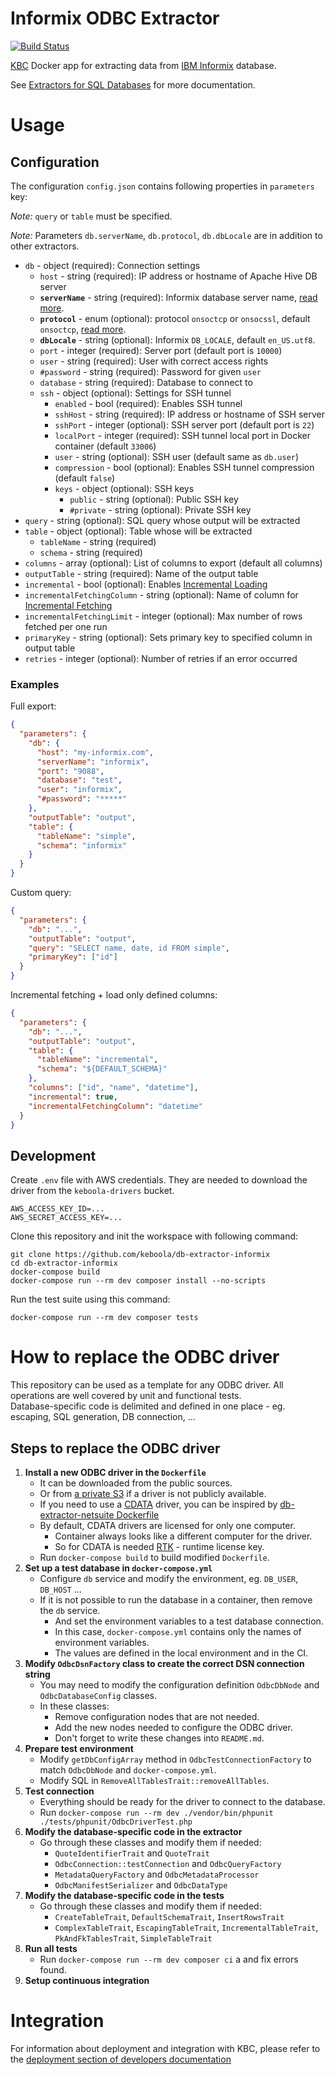 # Informix ODBC Extractor

[![Build Status](https://travis-ci.com/keboola/db-extractor-informix.svg?branch=master)](https://travis-ci.com/keboola/db-extractor-informix)

[KBC](https://www.keboola.com/product/) Docker app for extracting data from [IBM Informix](https://www.ibm.com/products/informix) database.

See [Extractors for SQL Databases](https://help.keboola.com/components/extractors/database/sqldb/) for more documentation.

# Usage

## Configuration

The configuration `config.json` contains following properties in `parameters` key: 

*Note:* `query` or `table` must be specified.

*Note:* Parameters `db.serverName`, `db.protocol`, `db.dbLocale` are in addition to other extractors.

- `db` - object (required): Connection settings
    - `host` - string (required): IP address or hostname of Apache Hive DB server
    - **`serverName`** - string (required): Informix database server name, [read more](https://www.querytool.com/help/981.htm).
    - **`protocol`** - enum (optional): protocol `onsoctcp` or `onsocssl`, default `onsoctcp`, [read more](https://www.ibm.com/support/knowledgecenter/en/SSGU8G_11.50.0/com.ibm.admin.doc/ids_admin_0161.htm).
    - **`dbLocale`** - string (optional): Informix `DB_LOCALE`, default `en_US.utf8`.
    - `port` - integer (required): Server port (default port is `10000`)
    - `user` - string (required): User with correct access rights
    - `#password` - string (required): Password for given `user`
    - `database` - string (required): Database to connect to
    - `ssh` - object (optional): Settings for SSH tunnel
        - `enabled` - bool (required):  Enables SSH tunnel
        - `sshHost` - string (required): IP address or hostname of SSH server
        - `sshPort` - integer (optional): SSH server port (default port is `22`)
        - `localPort` - integer (required): SSH tunnel local port in Docker container (default `33006`)
        - `user` - string (optional): SSH user (default same as `db.user`)
        - `compression`  - bool (optional): Enables SSH tunnel compression (default `false`)
        - `keys` - object (optional): SSH keys
            - `public` - string (optional): Public SSH key
            - `#private` - string (optional): Private SSH key
- `query` - string (optional): SQL query whose output will be extracted
- `table` - object (optional): Table whose will be extracted
    - `tableName` - string (required)
    - `schema` - string (required)
- `columns` - array (optional): List of columns to export (default all columns)
- `outputTable` - string (required): Name of the output table 
- `incremental` - bool (optional):  Enables [Incremental Loading](https://help.keboola.com/storage/tables/#incremental-loading)
- `incrementalFetchingColumn` - string (optional): Name of column for [Incremental Fetching](https://help.keboola.com/components/extractors/database/#incremental-fetching)
- `incrementalFetchingLimit` - integer (optional): Max number of rows fetched per one run
- `primaryKey` - string (optional): Sets primary key to specified column in output table
- `retries` - integer (optional): Number of retries if an error occurred

### Examples

Full export:
```json
{
  "parameters": {
    "db": {
      "host": "my-informix.com",
      "serverName": "informix",
      "port": "9088",
      "database": "test",
      "user": "informix",
      "#password": "*****"
    },
    "outputTable": "output",
    "table": {
      "tableName": "simple",
      "schema": "informix"
    }
  }
}
```

Custom query:
```json
{
  "parameters": {
    "db": "...",
    "outputTable": "output",
    "query": "SELECT name, date, id FROM simple",
    "primaryKey": ["id"]
  }
}
```

Incremental fetching + load only defined columns:
```json
{
  "parameters": {
    "db": "...",
    "outputTable": "output",
    "table": {
      "tableName": "incremental",
      "schema": "${DEFAULT_SCHEMA}"
    },
    "columns": ["id", "name", "datetime"],
    "incremental": true,
    "incrementalFetchingColumn": "datetime"
  }
}
```

## Development
 
Create `.env` file with AWS credentials. They are needed to download the driver from the `keboola-drivers` bucket.
```
AWS_ACCESS_KEY_ID=...
AWS_SECRET_ACCESS_KEY=...
```
 
Clone this repository and init the workspace with following command:

```
git clone https://github.com/keboola/db-extractor-informix
cd db-extractor-informix
docker-compose build
docker-compose run --rm dev composer install --no-scripts
```

Run the test suite using this command:

```
docker-compose run --rm dev composer tests
```
 
# How to replace the ODBC driver

This repository can be used as a template for any ODBC driver. 
All operations are well covered by unit and functional tests.  
Database-specific code is delimited and defined in one place -
eg. escaping, SQL generation, DB connection, ...

## Steps to replace the ODBC driver

1. **Install a new ODBC driver in the `Dockerfile`**
    - It can be downloaded from the public sources.
    - Or from [a private S3](https://github.com/keboola/db-extractor-informix/blob/f43de64ec06268a3072c1118b18c3583a41e45ea/Dockerfile#L1-L6) if a driver is not publicly available.
    - If you need to use a [CDATA](https://www.cdata.com/) driver, you can be inspired by [db-extractor-netsuite Dockerfile](https://github.com/keboola/db-extractor-netsuite/blob/c80be49f2045ac055c5a7bc2a63dd154f62fa036/Dockerfile#L49-L58)
    - By default, CDATA drivers are licensed for only one computer. 
        - Container always looks like a different computer for the driver.
        - So for CDATA is needed [RTK](https://github.com/keboola/db-extractor-netsuite/blob/c80be49f2045ac055c5a7bc2a63dd154f62fa036/Dockerfile#L3-L5) - runtime license key.
    - Run `docker-compose build` to build modified `Dockerfile`.
2. **Set up a test database in `docker-compose.yml`**
    - Configure  `db` service and modify the environment, eg. `DB_USER`,  `DB_HOST` ...
    - If it is not possible to run the database in a container, then remove the `db` service.
        - And set the environment variables to a test database connection.
        - In this case, `docker-compose.yml` contains only the names of environment variables.
        - The values are defined in the local environment and in the CI.
3. **Modify `OdbcDsnFactory` class to create the correct DSN connection string**
    - You may need to modify the configuration definition `OdbcDbNode` and `OdbcDatabaseConfig` classes.
    - In these classes: 
        - Remove configuration nodes that are not needed.
        - Add the new nodes needed to configure the ODBC driver.
        - Don't forget to write these changes into `README.md`.
4. **Prepare test environment**
    - Modify `getDbConfigArray` method in `OdbcTestConnectionFactory` to match `OdbcDbNode` and `docker-compose.yml`.
    - Modify SQL in `RemoveAllTablesTrait::removeAllTables`.
5. **Test connection**
    - Everything should be ready for the driver to connect to the database.
    - Run `docker-compose run --rm dev ./vendor/bin/phpunit ./tests/phpunit/OdbcDriverTest.php`
6. **Modify the database-specific code in the extractor**
    - Go through these classes and modify them if needed:
        - `QuoteIdentifierTrait` and `QuoteTrait`
        - `OdbcConnection::testConnection` and `OdbcQueryFactory`
        - `MetadataQueryFactory` and `OdbcMetadataProcessor`
        - `OdbcManifestSerializer` and `OdbcDataType`
7. **Modify the database-specific code in the tests**
    - Go through these classes and modify them if needed:
        - `CreateTableTrait`, `DefaultSchemaTrait`, `InsertRowsTrait`
        - `ComplexTableTrait`, `EscapingTableTrait`, `IncrementalTableTrait`, `PkAndFkTablesTrait`, `SimpleTableTrait`
8. **Run all tests**
    - Run `docker-compose run --rm dev composer ci` a and fix errors found.
9. **Setup continuous integration**
 
# Integration

For information about deployment and integration with KBC, please refer to the [deployment section of developers documentation](https://developers.keboola.com/extend/component/deployment/) 
